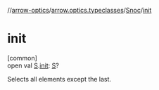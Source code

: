 //[arrow-optics](../../../index.md)/[arrow.optics.typeclasses](../index.md)/[Snoc](index.md)/[init](init.md)

# init

[common]\
open val [S](index.md).[init](init.md): [S](index.md)?

Selects all elements except the last.
